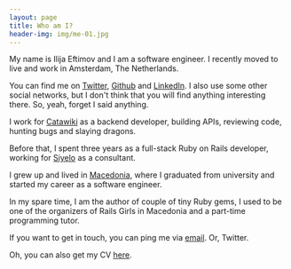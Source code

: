 ```yaml
---
layout: page
title: Who am I?
header-img: img/me-01.jpg
---
```

My name is Ilija Eftimov and I am a software engineer. I recently moved to live
and work in Amsterdam, The Netherlands. 

You can find me on [Twitter](https://twitter.com/fteem),
[Github](https://github.com/fteem) and 
[LinkedIn](https://www.linkedin.com/in/ieftimov). I also use some other social
networks, but I don't think that you will find anything interesting there. So,
yeah, forget I said anything.

I work for [Catawiki]('http://catawiki.com) as a backend developer, building
APIs, reviewing code, hunting bugs and slaying dragons.

Before that, I spent three years as a full-stack Ruby on Rails developer, working
for <a href='http://siyelo.com'>Siyelo</a> as a consultant.

I grew up and lived in 
[Macedonia](https://en.wikipedia.org/wiki/Republic_of_Macedonia), where I
graduated from university and started my career as a software engineer.

In my spare time, I am the author of couple of tiny Ruby gems, I used to be
one of the organizers of Rails Girls in Macedonia and a part-time programming 
tutor.

If you want to get in touch, you can ping me via 
<a href="mailto:ileeftimov+blog@gmail.com">email</a>. Or, Twitter.

Oh, you can also get my CV <a href="/CV-Ilija-Eftimov.pdf" target="_blank">here</a>.

